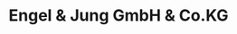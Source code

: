 ---
title: "Engel & Jung GmbH & Co.KG"
url: /wetzlar/engel-und-jung-gmbh-und-co-kg/
shop: Farben
---